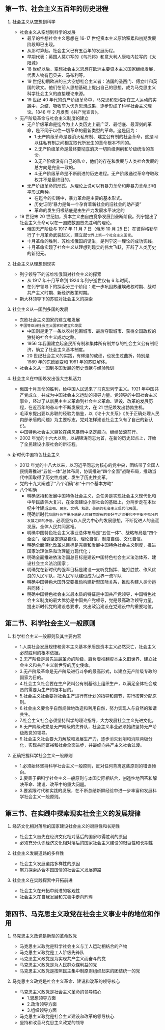
## 第一节、社会主义五百年的历史进程

1. 社会主义从空想到科学

   - 社会主义从空想到科学的发展
     - 最早的空想社会主义思想在 16-17 世纪资本主义原始积累和初期发展阶段即已出现。
     - 从那时算起，社会主义已有五百年的发展历程。
     - 早期代表：英国人莫尔写的《乌托邦》和意大利人康帕内拉写的《太阳城》
     - 18 世纪以后，空想社会主义思想在欧洲主要资本主义国家继续发展，代表人物有巴贝夫、马布利等。
     - 19 世纪初期欧洲的三大空想社会主义者：法国的圣西门、傅立叶和英国的欧文。他们在前人思想基础上提出自己的思想，成为马克思主义科学社会主义的直接理论来源。
     - 19 世纪 40 年代的资产阶级革命中，马克思和恩格斯在工人运动的实践中，总结、吸收前人优秀思想成果，逐步形成了科学社会主义理论。1848 年 2 月发表《共产党宣言》。
   - 无产阶级革命与社会主义制度的建立
     - 无产阶级革命是迄今为止人类历史上最广泛、最彻底、最深刻的革命，是不同于以往一切革命的最新类型的革命。这是因为：
       - 1.无产阶级革命是要消灭私有制、建立公有制的社会革命，这是同以往私有制之间相互取代所发生的革命根本不同的。
       - 2.无产阶级革命是最终要彻底消灭一切阶级剥削和阶级统治的革命。
       - 3.无产阶级没有自己的私立，他们的存在和发展与人类社会发展的总方向是完全一致的。
       - 4.无产阶级革命是不断前进的历史进程。无产阶级通过革命夺取政权并不是最终目的。
     - 无产阶级革命的形式，从理论上说可以有暴力革命和非暴力革命即和平形式两种。
       - 在迄今的实践中，暴力革命是主要的基本形式。
       - 历史证明“暴力是每一个孕育着新社会的旧社会的助产婆”
       - 革命的发生归根结底是由生产力发展水平决定的
   - 19 世纪末 20 世纪初，资本主义由自由竞争发展到垄断阶段。列宁提出了社会主义革命可以在一国或数国首先胜利的理论。
     - 俄国无产阶级与 1917 年 11 月 7 日（俄历 10 月 25 日）在彼得格勒举行了十月革命武装起义，建立起`世界上第一个社会主义国家`。
     - 十月革命的胜利、苏维埃俄国的诞生，是列宁这一理论的成功实践。
     - 十月革命实现了社会主义从理想到现实的伟大飞跃，开辟了人类历史的新纪元。

2. 社会主义从理想到现实

   - 列宁领导下的苏维埃俄国对社会主义的探索
     - 从 1917 年十月革命到 1924 年列宁逝世仅有 6 年时间。
     - 在列宁领导下的探索分三个阶段：进一步巩固苏维埃政权时期、战时共产主义时期、新经济政策时期。
   - 斯大林领导下的苏联对社会主义的探索

3. 社会主义从一国到多国的发展

   - 东欧社会主义国家的建立和发展
   - `中国等亚洲社会主义国家的建立和发展`
     - 中国则是走了一条以农村包围城市、最后夺取城市、获得全国政权的独特的社会主义成功之路。
     - 1956 年我国建立起全民所有制和集体所有制并存的社会主义公有制经济，确立了社会主义基本制度。
     - 20 世纪社会主义的实践，有辉煌的成绩，也发生过曲折，特别是 1989 年的东欧剧变和 1991 年的苏联解体。
   - 社会主义从一国到多国发展的历史贡献与经验教训

4. 社会主义在中国焕发出强大生机活力

   - 俄国十月革命的胜利，给中国人民送来了马克思列宁主义。1921 年中国共产党成立，并成为中国社会主义运动的领导力量。党领导的中国社会主义事业，经过了从新民主主义革命到社会主义革命、建设、改革的发展历程，在近百年的奋斗中不断发展壮大，在 21 世纪焕发出勃勃生机。
   - 毛泽东提出要以苏联的经验为借鉴，以《论十大关系》《关于正确处理人民内部矛盾的问题》为主要标志，党对怎样建设社会主义有了自己的新认识。
   - 中国特色社会主义巨轮在疾风暴雨中坚定航向，继续破浪前行。
   - 2002 年党的十六大以后，以胡锦涛同志为首，在新的历史起点上，开始了全民建设小康社会的新征程。

5. 新时代中国特色社会主义
   - 2012 年党的十八大以来，以习近平同志为核心的党中央，团结带了全国人民统筹推进“五位一体”总体布局，协调推进“四个全面”战略布局，推动当代中国取得了历史性成就，发生了历史性变革。
   - 党的十九大阐述了“八个明确”和“十四个基本方略”
   - 八个明确
     - 明确坚持和发展中国特色社会主义，总任务是实现社会主义现代化和中华民族伟大复兴，在全面建设小康社会的基础上，分两步走在本世纪中叶建成`富强、民主、文明、和谐、美丽的社会主义现代化强国`。
     - 明确新时代`我国社会主要矛盾是人民日益增长的美好生活需要和不平衡不充分的发展之间的矛盾，`必须坚持以人民为中心的发展思想，不断促进人的全面发展，全体人民共同富裕。
     - 明确中国特色社会主义事业总体布局是“五位一体”、战略布局是“四个全面”，强调坚定道路自信、理论自信、制度自信、文化自信。
     - 明确全面深化改革总目标是完善和发展中国特色社会主义制度，推进国家治理体系和治理能力现代化；
     - 明确全面推进依法治国总目标是建设中国特色社会主义法治体系、建设社会主义法治国家；
     - 明确党在新时代的强军目标是建设一支听党指挥、能打胜仗、作风优良的人民军队，把人民军队建设成为世界一流军队
     - 明确中国特色大国外交要推动构建新型国际关系，推动构建人类命运共同体；
     - 明确中国特色社会主义最本质的特征是中国共产党领导，中国特色社会主义制度的最大优势是中国共产党领导，党是最高政治领导力量，提出新时代党的建设总要求，突出政治建设在党建设中的重要地位。

## 第二节、科学社会主义一般原则

1. 科学社会主义一般原则及其主要内容

   - 1.人类社会发展规律和资本主义基本矛盾是资本主义必然灭亡，社会主义必然胜利的根本依据。
   - 2.无产阶级是最先进最革命的阶级，肩负着推翻资本主义旧世界、建立社会主义和共产主义新世界的历史使命。
   - 3.无产阶级革命是无产阶级进行斗争的最高形式，以建立无产阶级专政的国家为目的。
   - 4.社会主义社会要在生产资料公有制基础上组织生产，以满足全体社会成员的需要为生产的根本目的。
   - 5.社会主义社会要对社会生产进行有计划的指导和调节，实行按劳分配原则。
   - 6.社会主义要合乎自然规律地改造和利用自然，努力实现人与自然的和谐共生。
   - 7.社会主义社会必须坚持科学的理论指导，大力发展社会主义先进文化。
   - 8.无产阶级政党是无产阶级的先锋队，社会主义事业必须始终坚持无产阶级政党的领导。
   - 9.社会主义社会要大力解放和发展生产力，逐步消灭剥削和消除两极分化，实现共同富裕和社会全面进步，并最终向共产主义社会过渡。

2. 正确把握科学社会主义一般原则
   - 1.必须始终坚持科学社会主义一般原则，反对任何背离这些原则的错误倾向。
   - 2.要善于把科学社会主义一般原则与本国实际相结合，创造性地回答和解决革命、建设、改革中的重大问题。
   - 3.要紧跟时代和实践的发展，在不断总结新鲜经验中进一步丰富和发展科学社会主义一般原则。

## 第三节、在实践中探索现实社会主义的发展规律

1. 经济文化相对落后的国家建设社会主义的艰巨性和长期性

   - 社会主义首先在经济文化相对落后的国家取得胜利的原因
   - 必须充分认识经济文化相对落后的国家社会主义建设的艰巨性和长期性

2. 社会主义发展道路的多样性

   - 社会主义发展道路多样性的原因
   - 努力探索适合本国国情的社会主义发展道路

3. 社会主义在实践探索中开拓前进

   - 社会主义在开拓中前进的客观性
   - 社会主义在自我发展和完善中走向辉煌

## 第四节、马克思主义政党在社会主义事业中的地位和作用

1. 马克思主义政党是新型的革命政党

   - 马克思主义政党是科学社会主义与工人运动相结合的产物
   - 马克思主义政党是工人阶级先锋队
   - 马克思主义政党是为实现共产主义而奋斗的党
   - 马克思主义政党是为人民群众谋利益的党
   - 马克思主义政党是按照民主集中制原则组织起来的团结统一的党

2. 马克思主义政党是社会主义革命、建设和改革的领导核心
   - 马克思主义政党是社会主义革命的领导核心
     - 1.思想领导方面
     - 2.政治领导方面
     - 3.组织领导方面
   - 马克思主义政党是社会主义建设和改革的领导核心
   - 坚持和改善马克思主义政党的领导
